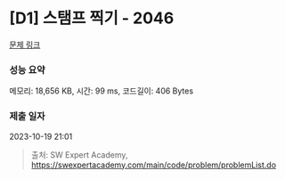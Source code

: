# [D1] 스탬프 찍기 - 2046 

[문제 링크](https://swexpertacademy.com/main/code/problem/problemDetail.do?contestProbId=AV5QKdT6AyYDFAUq) 

### 성능 요약

메모리: 18,656 KB, 시간: 99 ms, 코드길이: 406 Bytes

### 제출 일자

2023-10-19 21:01



> 출처: SW Expert Academy, https://swexpertacademy.com/main/code/problem/problemList.do